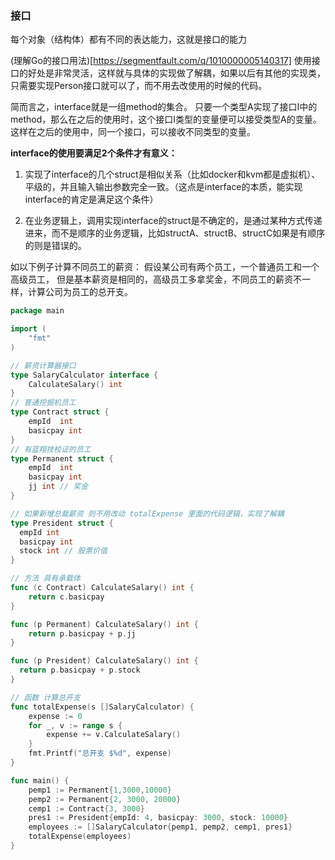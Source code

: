 ### 接口

每个对象（结构体）都有不同的表达能力，这就是接口的能力

(理解Go的接口用法)[https://segmentfault.com/q/1010000005140317]
使用接口的好处是非常灵活，这样就与具体的实现做了解耦，如果以后有其他的实现类，只需要实现Person接口就可以了，而不用去改使用的时候的代码。


简而言之，interface就是一组method的集合。 只要一个类型A实现了接口I中的method，那么在之后的使用时，这个接口I类型的变量便可以接受类型A的变量。这样在之后的使用中，同一个接口，可以接收不同类型的变量。


**interface的使用要满足2个条件才有意义：**

1. 实现了interface的几个struct是相似关系（比如docker和kvm都是虚拟机）、平级的，并且输入输出参数完全一致。（这点是interface的本质，能实现interface的肯定是满足这个条件）

2. 在业务逻辑上，调用实现interface的struct是不确定的，是通过某种方式传递进来，而不是顺序的业务逻辑，比如structA、structB、structC如果是有顺序的则是错误的。

如以下例子计算不同员工的薪资：
假设某公司有两个员工，一个普通员工和一个高级员工， 但是基本薪资是相同的，高级员工多拿奖金，不同员工的薪资不一样，计算公司为员工的总开支。

```go
package main

import (
	"fmt"
)

// 薪资计算器接口
type SalaryCalculator interface {
	CalculateSalary() int
}
// 普通挖掘机员工
type Contract struct {
	empId  int
	basicpay int
}
// 有蓝翔技校证的员工
type Permanent struct {
	empId  int
	basicpay int
	jj int // 奖金
}

// 如果新增总裁薪资 则不用改动 totalExpense 里面的代码逻辑，实现了解耦
type President struct {
  empId int
  basicpay int
  stock int // 股票价值
}

// 方法 具有承载体
func (c Contract) CalculateSalary() int {
	return c.basicpay
}

func (p Permanent) CalculateSalary() int {
	return p.basicpay + p.jj
}

func (p President) CalculateSalary() int {
  return p.basicpay + p.stock
}

// 函数 计算总开支
func totalExpense(s []SalaryCalculator) {
	expense := 0
	for _, v := range s {
		expense += v.CalculateSalary()
	}
	fmt.Printf("总开支 $%d", expense)
}

func main() {
	pemp1 := Permanent{1,3000,10000}
	pemp2 := Permanent{2, 3000, 20000}
	cemp1 := Contract{3, 3000}
	pres1 := President{empId: 4, basicpay: 3000, stock: 10000}
	employees := []SalaryCalculator{pemp1, pemp2, cemp1, pres1}
	totalExpense(employees)
}
```